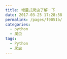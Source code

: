 ```yaml
---
title: 增量式爬虫了解一下
date: 2017-03-25 17:28:58
permalink: /pages/f9051b/
categories:
  - python
  - 爬虫
tags:
  - Python
  - 爬虫
---
```


